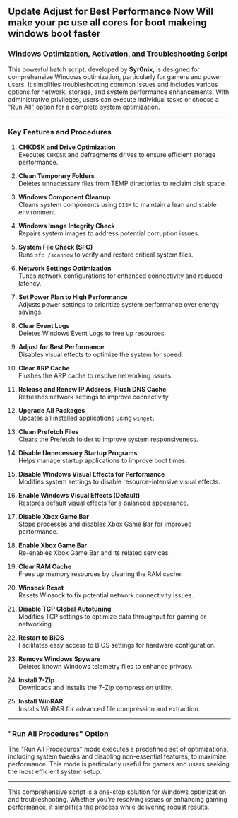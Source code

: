 
Update Adjust for Best Performance Now Will make your pc use all cores for boot makeing windows boot faster
---

### Windows Optimization, Activation, and Troubleshooting Script

This powerful batch script, developed by **Syr0nix**, is designed for comprehensive Windows optimization, particularly for gamers and power users. It simplifies troubleshooting common issues and includes various options for network, storage, and system performance enhancements. With administrative privileges, users can execute individual tasks or choose a "Run All" option for a complete system optimization.

---

### Key Features and Procedures

1. **CHKDSK and Drive Optimization**  
   Executes `CHKDSK` and defragments drives to ensure efficient storage performance.

2. **Clean Temporary Folders**  
   Deletes unnecessary files from TEMP directories to reclaim disk space.

3. **Windows Component Cleanup**  
   Cleans system components using `DISM` to maintain a lean and stable environment.

4. **Windows Image Integrity Check**  
   Repairs system images to address potential corruption issues.

5. **System File Check (SFC)**  
   Runs `sfc /scannow` to verify and restore critical system files.

6. **Network Settings Optimization**  
   Tunes network configurations for enhanced connectivity and reduced latency.

7. **Set Power Plan to High Performance**  
   Adjusts power settings to prioritize system performance over energy savings.

8. **Clear Event Logs**  
   Deletes Windows Event Logs to free up resources.

9. **Adjust for Best Performance**  
   Disables visual effects to optimize the system for speed.

10. **Clear ARP Cache**  
    Flushes the ARP cache to resolve networking issues.

11. **Release and Renew IP Address, Flush DNS Cache**  
    Refreshes network settings to improve connectivity.

12. **Upgrade All Packages**  
    Updates all installed applications using `winget`.

13. **Clean Prefetch Files**  
    Clears the Prefetch folder to improve system responsiveness.

14. **Disable Unnecessary Startup Programs**  
    Helps manage startup applications to improve boot times.

15. **Disable Windows Visual Effects for Performance**  
    Modifies system settings to disable resource-intensive visual effects.

16. **Enable Windows Visual Effects (Default)**  
    Restores default visual effects for a balanced appearance.

17. **Disable Xbox Game Bar**  
    Stops processes and disables Xbox Game Bar for improved performance.

18. **Enable Xbox Game Bar**  
    Re-enables Xbox Game Bar and its related services.

19. **Clear RAM Cache**  
    Frees up memory resources by clearing the RAM cache.

20. **Winsock Reset**  
    Resets Winsock to fix potential network connectivity issues.

21. **Disable TCP Global Autotuning**  
    Modifies TCP settings to optimize data throughput for gaming or networking.

22. **Restart to BIOS**  
    Facilitates easy access to BIOS settings for hardware configuration.

23. **Remove Windows Spyware**  
    Deletes known Windows telemetry files to enhance privacy.

24. **Install 7-Zip**  
    Downloads and installs the 7-Zip compression utility.

25. **Install WinRAR**  
    Installs WinRAR for advanced file compression and extraction.

---

### "Run All Procedures" Option  

The "Run All Procedures" mode executes a predefined set of optimizations, including system tweaks and disabling non-essential features, to maximize performance. This mode is particularly useful for gamers and users seeking the most efficient system setup.

---

This comprehensive script is a one-stop solution for Windows optimization and troubleshooting. Whether you're resolving issues or enhancing gaming performance, it simplifies the process while delivering robust results.
